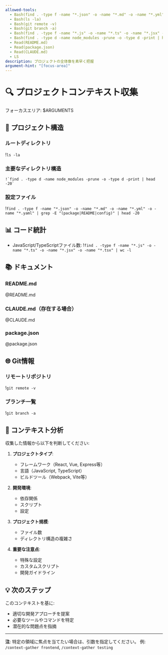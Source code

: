 ```yaml
---
allowed-tools:
  - Bash(find . -type f -name "*.json" -o -name "*.md" -o -name "*.yml" -o -name "*.yaml" | grep -E "(package|README|config)" | head -20)
  - Bash(ls -la)
  - Bash(git remote -v)
  - Bash(git branch -a)
  - Bash(find . -type f -name "*.js" -o -name "*.ts" -o -name "*.jsx" -o -name "*.tsx" | wc -l)
  - Bash(find . -type d -name node_modules -prune -o -type d -print | head -20)
  - Read(README.md)
  - Read(package.json)
  - Read(CLAUDE.md)
  - LS
description: プロジェクトの全体像を素早く把握
argument-hint: "[focus-area]"
---
```


# 🔍 プロジェクトコンテキスト収集

フォーカスエリア: $ARGUMENTS

## 📁 プロジェクト構造

### ルートディレクトリ
!`ls -la`

### 主要なディレクトリ構造
```
!`find . -type d -name node_modules -prune -o -type d -print | head -20`
```

### 設定ファイル
!`find . -type f -name "*.json" -o -name "*.md" -o -name "*.yml" -o -name "*.yaml" | grep -E "(package|README|config)" | head -20`

## 📊 コード統計

- JavaScript/TypeScriptファイル数: !`find . -type f -name "*.js" -o -name "*.ts" -o -name "*.jsx" -o -name "*.tsx" | wc -l`

## 📚 ドキュメント

### README.md
@README.md

### CLAUDE.md（存在する場合）
@CLAUDE.md

### package.json
@package.json

## 🌐 Git情報

### リモートリポジトリ
!`git remote -v`

### ブランチ一覧
!`git branch -a`

## 🎯 コンテキスト分析

収集した情報から以下を判断してください:

1. **プロジェクトタイプ**:
   - フレームワーク（React, Vue, Express等）
   - 言語（JavaScript, TypeScript）
   - ビルドツール（Webpack, Vite等）

2. **開発環境**:
   - 依存関係
   - スクリプト
   - 設定

3. **プロジェクト規模**:
   - ファイル数
   - ディレクトリ構造の複雑さ

4. **重要な注意点**:
   - 特殊な設定
   - カスタムスクリプト
   - 開発ガイドライン

## 💡 次のステップ

このコンテキストを基に:
- 適切な開発アプローチを提案
- 必要なツールやコマンドを特定
- 潜在的な問題点を指摘

---

**注**: 特定の領域に焦点を当てたい場合は、引数を指定してください。
例: `/context-gather frontend`, `/context-gather testing`